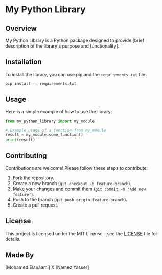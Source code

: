 # My Python Library

## Overview

My Python Library is a Python package designed to provide [brief description of the library's purpose and functionality].

## Installation

To install the library, you can use pip and the `requirements.txt` file:

```
pip install -r requirements.txt
```

## Usage

Here is a simple example of how to use the library:

```python
from my_python_library import my_module

# Example usage of a function from my_module
result = my_module.some_function()
print(result)
```

## Contributing

Contributions are welcome! Please follow these steps to contribute:

1. Fork the repository.
2. Create a new branch (`git checkout -b feature-branch`).
3. Make your changes and commit them (`git commit -m 'Add new feature'`).
4. Push to the branch (`git push origin feature-branch`).
5. Create a pull request.

## License

This project is licensed under the MIT License - see the [LICENSE](LICENSE) file for details.

## Made By

[Mohamed Elanâami] X [Namez Yasser]
